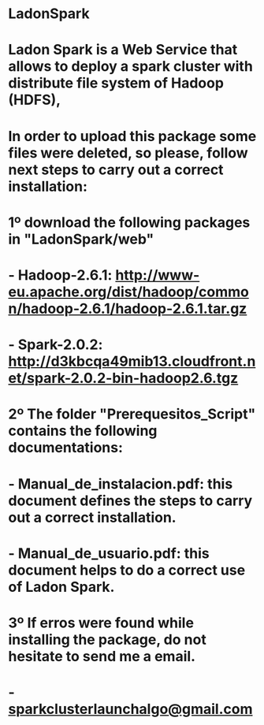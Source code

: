 # LadonSpark
# Ladon Spark is a Web Service that allows to deploy a spark cluster with distribute file system of Hadoop (HDFS),
# In order to upload this package some files were deleted, so please, follow next steps to carry out a correct installation:
# 1º download the following packages in "LadonSpark/web"
# 	- Hadoop-2.6.1: http://www-eu.apache.org/dist/hadoop/common/hadoop-2.6.1/hadoop-2.6.1.tar.gz
# 	- Spark-2.0.2: http://d3kbcqa49mib13.cloudfront.net/spark-2.0.2-bin-hadoop2.6.tgz

# 2º The folder "Prerequesitos_Script" contains the following documentations:
# 	- Manual_de_instalacion.pdf: this document defines the steps to carry out a correct installation. 
# 	- Manual_de_usuario.pdf: this document helps to do a correct use of Ladon Spark.
# 3º If erros were found while installing the package, do not hesitate to send me a email.
# 	- sparkclusterlaunchalgo@gmail.com
